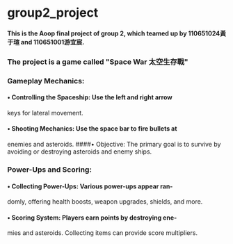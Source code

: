 # group2_project
#### This is the Aoop final project of group 2, which teamed up by 110651024黃于瑄 and 110651001游宜宸.
### The project is a game called "Space War 太空生存戰"
### Gameplay Mechanics:
#### • Controlling the Spaceship: Use the left and right arrow
keys for lateral movement.
#### • Shooting Mechanics: Use the space bar to fire bullets at
enemies and asteroids.
####• Objective: The primary goal is to survive by avoiding or
destroying asteroids and enemy ships.
### Power-Ups and Scoring:
#### • Collecting Power-Ups: Various power-ups appear ran-
domly, offering health boosts, weapon upgrades, shields,
and more.
#### • Scoring System: Players earn points by destroying ene-
mies and asteroids. Collecting items can provide score
multipliers.
